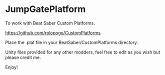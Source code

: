 # JumpGatePlatform


To work with Beat Saber Custom Platforms.

https://github.com/rolopogo/CustomPlatforms

Place the .plat file in your BeatSaber/CustomPlatforms directory.

Unity files provided for any other modders, feel free to edit as you wish but please credit me.

Enjoy!
